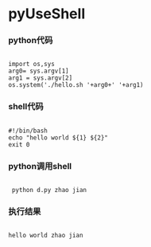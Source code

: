 # pyUseShell

### python代码
<pre><code>
import os,sys
arg0= sys.argv[1]
arg1 = sys.argv[2]
os.system('./hello.sh '+arg0+' '+arg1)
</code></pre>
### shell代码
<pre><code>
#!/bin/bash
echo "hello world ${1} ${2}"
exit 0
</code></pre>

### python调用shell
<pre><code>
 python d.py zhao jian
</code></pre>

### 执行结果
<pre><code>
hello world zhao jian
</code></pre>
